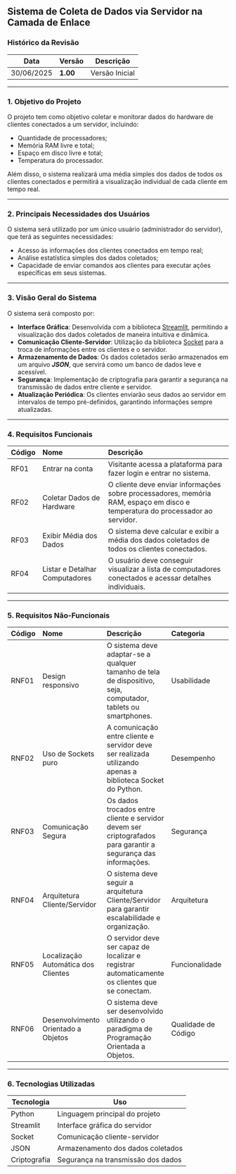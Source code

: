 ## Sistema de Coleta de Dados via Servidor na Camada de Enlace

### Histórico da Revisão

| Data       | Versão | Descrição         |
|------------|--------|------------------|
| 30/06/2025 | **1.00** | Versão Inicial |

---

### 1. Objetivo do Projeto

O projeto tem como objetivo coletar e monitorar dados do hardware de clientes conectados a um servidor, incluindo:
- Quantidade de processadores;
- Memória RAM livre e total;
- Espaço em disco livre e total;
- Temperatura do processador.

Além disso, o sistema realizará uma média simples dos dados de todos os clientes conectados e permitirá a visualização individual de cada cliente em tempo real.

---

### 2. Principais Necessidades dos Usuários

O sistema será utilizado por um único usuário (administrador do servidor), que terá as seguintes necessidades:
- Acesso às informações dos clientes conectados em tempo real;
- Análise estatística simples dos dados coletados;
- Capacidade de enviar comandos aos clientes para executar ações específicas em seus sistemas.

---

### 3. Visão Geral do Sistema

O sistema será composto por:
- **Interface Gráfica**: Desenvolvida com a biblioteca [Streamlit](https://streamlit.io), permitindo a visualização dos dados coletados de maneira intuitiva e dinâmica.
- **Comunicação Cliente-Servidor**: Utilização da biblioteca [Socket](https://docs.python.org/3/library/socket.html) para a troca de informações entre os clientes e o servidor.
- **Armazenamento de Dados**: Os dados coletados serão armazenados em um arquivo ***JSON***, que servirá como um banco de dados leve e acessível.
- **Segurança**: Implementação de criptografia para garantir a segurança na transmissão de dados entre cliente e servidor.
- **Atualização Periódica**: Os clientes enviarão seus dados ao servidor em intervalos de tempo pré-definidos, garantindo informações sempre atualizadas.

---

### 4. Requisitos Funcionais

| Código | Nome | Descrição |
|:---  |:--- |:--- |
| RF01 | Entrar na conta | Visitante acessa a plataforma para fazer login e entrar no sistema. |
| RF02 | Coletar Dados de Hardware | O cliente deve enviar informações sobre processadores, memória RAM, espaço em disco e temperatura do processador ao servidor. |
| RF03 | Exibir Média dos Dados | O sistema deve calcular e exibir a média dos dados coletados de todos os clientes conectados. |
| RF04 | Listar e Detalhar Computadores | O usuário deve conseguir visualizar a lista de computadores conectados e acessar detalhes individuais. |

---

### 5. Requisitos Não-Funcionais

| Código | Nome | Descrição | Categoria | Classificação |
|:---  |:--- |:--- |:--- |:--- |
| RNF01 | Design responsivo | O sistema deve adaptar-se a qualquer tamanho de tela de dispositivo, seja, computador, tablets ou smartphones. | Usabilidade | Obrigatório |
| RNF02 | Uso de Sockets puro | A comunicação entre cliente e servidor deve ser realizada utilizando apenas a biblioteca Socket do Python. | Desempenho | Obrigatório |
| RNF03 | Comunicação Segura | Os dados trocados entre cliente e servidor devem ser criptografados para garantir a segurança das informações. | Segurança | Obrigatório |
| RNF04 | Arquitetura Cliente/Servidor | O sistema deve seguir a arquitetura Cliente/Servidor para garantir escalabilidade e organização. | Arquitetura | Obrigatório |
| RNF05 | Localização Automática dos Clientes | O servidor deve ser capaz de localizar e registrar automaticamente os clientes que se conectam. | Funcionalidade | Obrigatório |
| RNF06 | Desenvolvimento Orientado a Objetos | O sistema deve ser desenvolvido utilizando o paradigma de Programação Orientada a Objetos. | Qualidade de Código | Obrigatório |

---

### 6. Tecnologias Utilizadas

| Tecnologia | Uso |
|------------|-----|
| Python | Linguagem principal do projeto |
| Streamlit | Interface gráfica do servidor |
| Socket | Comunicação cliente-servidor |
| JSON | Armazenamento dos dados coletados |
| Criptografia | Segurança na transmissão dos dados |


